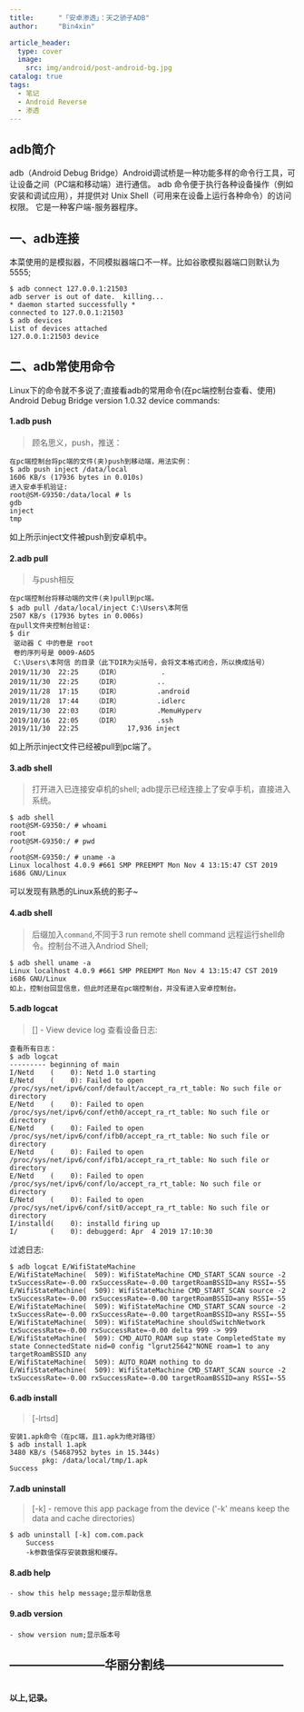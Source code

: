 ```yaml
---
title:      "「安卓渗透」：天之骄子ADB"
author:     "Bin4xin"

article_header:
  type: cover
  image:
    src: img/android/post-android-bg.jpg
catalog: true
tags:
  - 笔记
  - Android Reverse
  - 渗透
---
```

## adb简介
adb（Android Debug Bridge）Android调试桥是一种功能多样的命令行工具，可让设备之间（PC端和移动端）进行通信。
adb 命令便于执行各种设备操作（例如安装和调试应用），并提供对 Unix Shell（可用来在设备上运行各种命令）的访问权限。
它是一种客户端-服务器程序。

## 一、adb连接
本菜使用的是模拟器，不同模拟器端口不一样。比如谷歌模拟器端口则默认为5555;
```
$ adb connect 127.0.0.1:21503
adb server is out of date.  killing...
* daemon started successfully *
connected to 127.0.0.1:21503
$ adb devices
List of devices attached
127.0.0.1:21503 device
```

## 二、adb常使用命令
Linux下的命令就不多说了;直接看adb的常用命令(在pc端控制台查看、使用)
Android Debug Bridge version 1.0.32
device commands:
#### 1.adb push
> 顾名思义，push，推送：
```
在pc端控制台将pc端的文件(夹)push到移动端，用法实例：
$ adb push inject /data/local
1606 KB/s (17936 bytes in 0.010s)
进入安卓手机验证:
root@SM-G9350:/data/local # ls
gdb
inject
tmp
```
如上所示inject文件被push到安卓机中。

#### 2.adb pull
> 与push相反
```
在pc端控制台将移动端的文件(夹)pull到pc端。
$ adb pull /data/local/inject C:\Users\本阿信
2507 KB/s (17936 bytes in 0.006s)
在pull文件夹控制台验证:
$ dir
 驱动器 C 中的卷是 root
 卷的序列号是 0009-A6D5
 C:\Users\本阿信 的目录（此下DIR为尖括号，会将文本格式闭合，所以换成括号）
2019/11/30  22:25    （DIR）          .
2019/11/30  22:25    （DIR）         ..
2019/11/28  17:15    （DIR）         .android
2019/11/28  17:44    （DIR）         .idlerc
2019/11/30  22:03    （DIR）         .MemuHyperv
2019/10/16  22:05    （DIR）         .ssh
2019/11/30  22:25            17,936 inject
```
如上所示inject文件已经被pull到pc端了。

#### 3.adb shell
>打开进入已连接安卓机的shell;
adb提示已经连接上了安卓手机，直接进入系统。
```
$ adb shell
root@SM-G9350:/ # whoami
root
root@SM-G9350:/ # pwd
/
root@SM-G9350:/ # uname -a
Linux localhost 4.0.9 #661 SMP PREEMPT Mon Nov 4 13:15:47 CST 2019 i686 GNU/Linux
```
可以发现有熟悉的Linux系统的影子~

#### 4.adb shell 
>后缀加入`command`,不同于3
 run remote shell command
  远程运行shell命令。控制台不进入Andriod Shell;
```
$ adb shell uname -a
Linux localhost 4.0.9 #661 SMP PREEMPT Mon Nov 4 13:15:47 CST 2019 i686 GNU/Linux
如上，控制台回显信息，但此时还是在pc端控制台，并没有进入安卓控制台。
```

#### 5.adb logcat 
> [<filter-spec>] - View device log
查看设备日志:
```
查看所有日志：
$ adb logcat
--------- beginning of main
I/Netd    (    0): Netd 1.0 starting
E/Netd    (    0): Failed to open /proc/sys/net/ipv6/conf/default/accept_ra_rt_table: No such file or directory
E/Netd    (    0): Failed to open /proc/sys/net/ipv6/conf/eth0/accept_ra_rt_table: No such file or directory
E/Netd    (    0): Failed to open /proc/sys/net/ipv6/conf/ifb0/accept_ra_rt_table: No such file or directory
E/Netd    (    0): Failed to open /proc/sys/net/ipv6/conf/ifb1/accept_ra_rt_table: No such file or directory
E/Netd    (    0): Failed to open /proc/sys/net/ipv6/conf/lo/accept_ra_rt_table: No such file or directory
E/Netd    (    0): Failed to open /proc/sys/net/ipv6/conf/sit0/accept_ra_rt_table: No such file or directory
I/installd(    0): installd firing up
I/        (    0): debuggerd: Apr  4 2019 17:10:30
```
过滤日志:
```
$ adb logcat E/WifiStateMachine
E/WifiStateMachine(  509): WifiStateMachine CMD_START_SCAN source -2 txSuccessRate=-0.00 rxSuccessRate=-0.00 targetRoamBSSID=any RSSI=-55
E/WifiStateMachine(  509): WifiStateMachine CMD_START_SCAN source -2 txSuccessRate=-0.00 rxSuccessRate=-0.00 targetRoamBSSID=any RSSI=-55
E/WifiStateMachine(  509): WifiStateMachine CMD_START_SCAN source -2 txSuccessRate=-0.00 rxSuccessRate=-0.00 targetRoamBSSID=any RSSI=-55
E/WifiStateMachine(  509): WifiStateMachine shouldSwitchNetwork  txSuccessRate=-0.00 rxSuccessRate=-0.00 delta 999 -> 999
E/WifiStateMachine(  509): CMD_AUTO_ROAM sup state CompletedState my state ConnectedState nid=0 config "lgrut25642"NONE roam=1 to any targetRoamBSSID any
E/WifiStateMachine(  509): AUTO_ROAM nothing to do
E/WifiStateMachine(  509): WifiStateMachine CMD_START_SCAN source -2 txSuccessRate=-0.00 rxSuccessRate=-0.00 targetRoamBSSID=any RSSI=-55
```  

#### 6.adb install 
> [-lrtsd] <file>
```
安装1.apk命令（在pc端，且1.apk为绝对路径）
$ adb install 1.apk
3480 KB/s (54687952 bytes in 15.344s)
        pkg: /data/local/tmp/1.apk
Success
```

#### 7.adb uninstall 
> [-k] <package> - remove this app package from the device
> ('-k' means keep the data and cache directories)
```
$ adb uninstall [-k] com.com.pack
  	Success
  	-k参数值保存安装数据和缓存。
```

#### 8.adb help                     
	- show this help message;显示帮助信息

#### 9.adb version                  
	- show version num;显示版本号

## ————————华丽分割线——————————
<br>
<strong>以上,记录。</strong>
